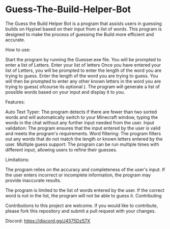 # Guess-The-Build-Helper-Bot
The Guess the Build Helper Bot is a program that assists users in guessing builds on Hypixel based on their input from a list of words. This program is designed to make the process of guessing the Build more efficient and accurate.

How to use:

Start the program by running the Guesser.exe file.
You will be prompted to enter a list of Letters. Enter your list of letters
Once you have entered your list of Letters, you will be prompted to enter the length of the word you are trying to guess.
Enter the length of the word you are trying to guess.
You will then be prompted to enter any other known letters in the word you are trying to guess( ofcourse its optional ).
The program will generate a list of possible words based on your input and display it to you.


Features:


Auto Text Typer:
The program detects if there are fewer than two sorted words and will automatically switch to your Minecraft window, typing the words in the chat without any further input needed from the user.
Input validation:
The program ensures that the input entered by the user is valid and meets the program's requirements.
Word filtering:
The program filters out any words that do not match the length or known letters entered by the user.
Multiple guess support:
The program can be run multiple times with different input, allowing users to refine their guesses.


Limitations:


The program relies on the accuracy and completeness of the user's input. If the user enters incorrect or incomplete information, the program may provide inaccurate results.


The program is limited to the list of words entered by the user. If the correct word is not in the list, the program will not be able to guess it.
Contributing


Contributions to this project are welcome. If you would like to contribute, please fork this repository and submit a pull request with your changes.


Discord: https://discord.gg/J4575DzS7X
